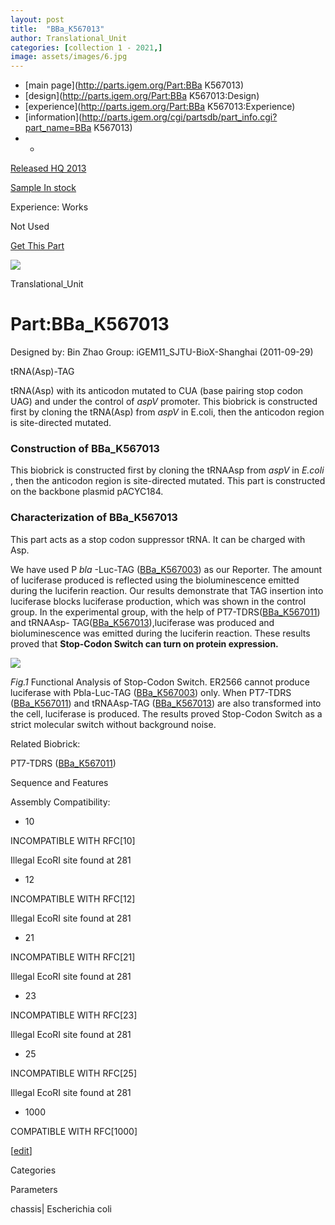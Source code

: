 ```yaml
---
layout: post
title:  "BBa_K567013"
author: Translational_Unit
categories: [collection 1 - 2021,] 
image: assets/images/6.jpg
---
```



  * [main page](http://parts.igem.org/Part:BBa K567013)
  * [design](http://parts.igem.org/Part:BBa K567013:Design)
  * [experience](http://parts.igem.org/Part:BBa K567013:Experience)
  * [information](http://parts.igem.org/cgi/partsdb/part_info.cgi?part_name=BBa K567013)
  *   * 

[Released HQ 2013](http://parts.igem.org/Help:Part_Status_Box)

[Sample In stock](http://parts.igem.org/Help:Part_Status_Box)

Experience: Works

Not Used

[ Get This Part](http://parts.igem.org/partsdb/get_part.cgi?part=BBa_K567013)

![](http://parts.igem.org/images/partbypart/icon_translational_unit.png)

Translational_Unit

# Part:BBa_K567013

Designed by: Bin Zhao   Group: iGEM11_SJTU-BioX-Shanghai   (2011-09-29)

tRNA(Asp)-TAG

tRNA(Asp) with its anticodon mutated to CUA (base pairing stop codon UAG) and
under the control of _aspV_ promoter. This biobrick is constructed first by
cloning the tRNA(Asp) from _aspV_ in E.coli, then the anticodon region is
site-directed mutated.

  

### Construction of BBa_K567013

This biobrick is constructed first by cloning the tRNAAsp from _aspV_ in
_E.coli_ , then the anticodon region is site-directed mutated. This part is
constructed on the backbone plasmid pACYC184.

### Characterization of BBa_K567013

This part acts as a stop codon suppressor tRNA. It can be charged with Asp.

We have used P _bla_ -Luc-TAG
([BBa_K567003](http://parts.igem.org/wiki/index.php?title=Part:BBa_K567003))
as our Reporter. The amount of luciferase produced is reflected using the
bioluminescence emitted during the luciferin reaction. Our results demonstrate
that TAG insertion into luciferase blocks luciferase production, which was
shown in the control group. In the experimental group, with the help of
PT7-TDRS([BBa_K567011](http://parts.igem.org/wiki/index.php?title=Part:BBa_K567011))
and tRNAAsp-
TAG([BBa_K567013](http://parts.igem.org/wiki/index.php?title=Part:BBa_K567013)),luciferase
was produced and bioluminescence was emitted during the luciferin reaction.
These results proved that **Stop-Codon Switch can turn on protein
expression.**

[![](/wiki/images/thumb/8/88/11SJTU_stop_02.jpg/600px-11SJTU_stop_02.jpg)](/File:11SJTU_stop_02.jpg)

[](/File:11SJTU_stop_02.jpg "Enlarge")

_Fig.1_ Functional Analysis of Stop-Codon Switch. ER2566 cannot produce
luciferase with Pbla-Luc-TAG
([BBa_K567003](http://parts.igem.org/wiki/index.php?title=Part:BBa_K567003))
only. When PT7-TDRS
([BBa_K567011](http://parts.igem.org/wiki/index.php?title=Part:BBa_K567011))
and tRNAAsp-TAG
([BBa_K567013](http://parts.igem.org/wiki/index.php?title=Part:BBa_K567013))
are also transformed into the cell, luciferase is produced. The results proved
Stop-Codon Switch as a strict molecular switch without background noise.

  
Related Biobrick:

PT7-TDRS
([BBa_K567011](http://parts.igem.org/wiki/index.php?title=Part:BBa_K567011))

Sequence and Features

  

Assembly Compatibility:

  * 10

INCOMPATIBLE WITH RFC[10]

Illegal EcoRI site found at 281  

  * 12

INCOMPATIBLE WITH RFC[12]

Illegal EcoRI site found at 281  

  * 21

INCOMPATIBLE WITH RFC[21]

Illegal EcoRI site found at 281  

  * 23

INCOMPATIBLE WITH RFC[23]

Illegal EcoRI site found at 281  

  * 25

INCOMPATIBLE WITH RFC[25]

Illegal EcoRI site found at 281  

  * 1000

COMPATIBLE WITH RFC[1000]

  

[[edit](http://parts.igem.org/partsdb/part_info.cgi?part_name=BBa_K567013)]

Categories

Parameters

chassis| Escherichia coli

